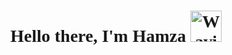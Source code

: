 <style>
@font-face {
  font-family: 'Lobster';
  src: url(data:font/woff2;charset=utf-8;base64,d09GMgABAAAAA...); /* truncated base64 data */
  font-weight: normal;
  font-style: normal;
}
h1 {
  font-family: 'Lobster', cursive;
}
</style>

<div align="center">
  <h1>
    Hello there, I'm Hamza 
    <img src="https://raw.githubusercontent.com/Tarikul-Islam-Anik/Animated-Fluent-Emojis/master/Emojis/Hand%20gestures/Waving%20Hand.png" alt="Waving Hand" width="50" height="50" />
  </h1>
</div>
